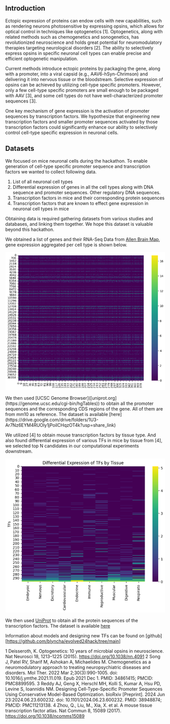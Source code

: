 ## Introduction

Ectopic expression of proteins can endow cells with new capabilities, such as rendering neurons photosensitive by expressing opsins, which allows for optical control in techniques like optogenetics [1]. Optogenetics, along with related methods such as chemogenetics and sonogenetics, has revolutionized neuroscience and holds great potential for neuromodulatory therapies targeting neurological disorders [2]. The ability to selectively express opsins in specific neuronal cell types can enable precise and efficient optogenetic manipulation.

Current methods introduce ectopic proteins by packaging the gene, along with a promoter, into a viral capsid (e.g., AAV6-hSyn-Chrimson) and delivering it into nervous tissue or the bloodstream. Selective expression of opsins can be achieved by utilizing cell-type specific promoters. However, only a few cell-type specific promoters are small enough to be packaged with AAV [3], and some cell types do not have well-characterized promoter sequences [3].

One key mechanism of gene expression is the activation of promoter sequences by transcription factors. We hypothesize that engineering new transcription factors and smaller promoter sequences activated by those transcription factors could significantly enhance our ability to selectively control cell-type specific expression in neuronal cells.

## Datasets

We focused on mice neuronal cells during the hackathon. To enable generation of cell-type specific promoter sequence and transcription factors we wanted to collect following data. 

1. List of all neuronal cell types
2. Differential expression of genes in all the cell types along with DNA sequence and promoter sequences. Other regulatory DNA sequences. 
3. Transcription factors in mice and their corresponding protein sequences
4. Transcription factors that are known to effect gene expression in neuronal cell types in mice

Obtaining data is required gathering datasets from various studies and databases, and linking them together. We hope this dataset is valuable beyond this hackathon. 

We obtained a list of genes and their RNA-Seq Data from [Allen Brain Map](http://portal.brain-map.org/atlases-and-data/rnaseq), gene expression aggregated per cell type is shown below. 

<p align="center">
  <img src="genes_trimmed.png" alt="gene expression aggregated per cell type" width="600">
</p>
We then used [UCSC Genome Browser]([uniprot.org](https://genome.ucsc.edu/cgi-bin/hgTables)) to obtain all the promoter sequences and the corresponding CDS regions of the gene. All of them are from mm10 as reference. The dataset is available [here](https://drive.google.com/drive/folders/1U3-Ar7Nz6EYM4RUOly1jPoilCHqzOT4k?usp=share_link) 

We utilized [4] to obtain mouse transcription factors by tissue type. And also found differential expression of various TFs in mice by tissue from [4], we selected top N candidates in our computational experiments downstream. 

<p align="center">
  <img src="tfs.png" alt="gene expression aggregated per cell type" width="600">
</p>

We then used [UniProt](uniprot.org) to obtain all the protein sequences of the transcription factors. The dataset is available [here](https://drive.google.com/drive/folders/1U3-Ar7Nz6EYM4RUOly1jPoilCHqzOT4k?usp=share_link) 

Information about models and designing new TFs can be found on [github][https://github.com/blyncha/evolved24hack/tree/main]

1 Deisseroth, K. Optogenetics: 10 years of microbial opsins in neuroscience. Nat Neurosci 18, 1213–1225 (2015). https://doi.org/10.1038/nn.4091
2 Song J, Patel RV, Sharif M, Ashokan A, Michaelides M. Chemogenetics as a neuromodulatory approach to treating neuropsychiatric diseases and disorders. Mol Ther. 2022 Mar 2;30(3):990-1005. doi: 10.1016/j.ymthe.2021.11.019. Epub 2021 Dec 1. PMID: 34861415; PMCID: PMC8899595.
3 Reddy AJ, Geng X, Herschl MH, Kolli S, Kumar A, Hsu PD, Levine S, Ioannidis NM. Designing Cell-Type-Specific Promoter Sequences Using Conservative Model-Based Optimization. bioRxiv [Preprint]. 2024 Jun 23:2024.06.23.600232. doi: 10.1101/2024.06.23.600232. PMID: 38948874; PMCID: PMC11213138.
4 Zhou, Q., Liu, M., Xia, X. et al. A mouse tissue transcription factor atlas. Nat Commun 8, 15089 (2017). https://doi.org/10.1038/ncomms15089
